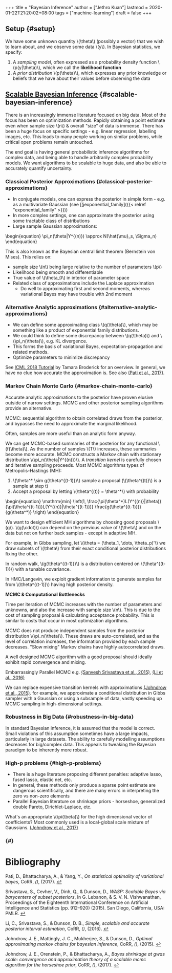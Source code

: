 +++
title = "Bayesian Inference"
author = ["Jethro Kuan"]
lastmod = 2020-01-22T21:20:02+08:00
tags = ["machine-learning"]
draft = false
+++

## Setup {#setup}

We have some unknown quantity \\(\theta\\) (possibly a vector) that we
wish to learn about, and we observe some data \\(y\\). In Bayesian
statistics, we specify:

1.  A _sampling model_, often expressed as a probability density
    function \\(p(y|\theta)\\), which we call the **likelihood function**
2.  A _prior distribution_ \\(p(\theta)\\), which expresses any prior
    knowledge or beliefs that we have about their values before
    observing the data


## [Scalable Bayesian Inference](https://videoken.com/embed/0HXpnG%5FWnlI) {#scalable-bayesian-inference}

There is an increasingly immense literature focused on big data. Most
of the focus has been on optimization methods. Rapidly obtaining a
point estimate even when sample size \\(n\\) & overall "size" of data is
immense. There has been a huge focus on specific settings - e.g.
linear regression, labelling images, etc. This leads to many people
working on similar problems, while critical open problems remain
untouched.

The end goal is having general probabilistic inference algorithms for
complex data, and being able to handle arbitrarily complex probability models.
We want algorithms to be scalable to huge data, and also be able to
accurately quantify uncertainty.


### Classical Posterior Approximations {#classical-posterior-approximations}

-   In conjugate models, one can express the posterior in simple form -
    e.g. as a multivariate Gaussian (see [§exponential\_family]({{< relref "exponential_family" >}}))
-   In more complex settings, one can approximate the posterior using
    some tractable class of distributions
-   Large sample Gaussian approximations:

\begin{equation}
  \pi\_n(\theta|Y^{(n)}) \approx N(\hat{\mu}\_s, \Sigma\_n)
\end{equation}

This is also known as the Bayesian central limit theorem (Bernstein
von Mises). This relies on:

-   sample size \\(n\\) being large relative to the number of parameters
    \\(p\\)
-   Likelihood being smooth and differentiable
-   True value of \\(\theta\_0\\) in interior of parameter space
-   Related class of approximations include the Laplace approximation
    -   Do well to approximating first and second moments, whereas
        variational Bayes may have trouble with 2nd moment


### Alternative Analytic approximations {#alternative-analytic-approximations}

-   We can define some approximating class \\(q(\theta)\\), which may be
    something like a product of exponential family distributions.
-   We could think to define some discrepancy between \\(q(\theta)\\) and
    \\(\pi\_n(\theta)\\), e.g. KL divergence.
-   This forms the basis of variational Bayes, expectation-propagation
    and related methods.
-   Optimize parameters to minimize discrepancy

See [ICML 2018 Tutorial](http://www.tamarabroderick.com/tutorial%5F2018%5Ficml.html) by Tamara Broderick for an overview. In
general, we have no clue how accurate the approximation is. See also
<a id="2c492bb886c456a5902b643d9a6547e6" href="#pati17_statis_optim_variat_bayes">(Pati et al., 2017)</a>.


### Markov Chain Monte Carlo {#markov-chain-monte-carlo}

Accurate analytic approximations to the posterior have proven elusive
outside of narrow settings. MCMC and other posterior sampling
algorithms provide an alternative.

MCMC: sequential algorithm to obtain correlated draws from the
posterior, and bypasses the need to approximate the marginal
likelihood.

Often, samples are more useful than an analytic form anyway.

We can get MCMC-based summaries of the posterior for any functional
\\(f(\theta)\\). As the number of samples \\(T\\) increases, these summaries
become more accurate. MCMC constructs a Markov chain with stationary
distribution \\(\pi\_n(\theta|Y^{(n)})\\). A _transition kernel_ is carefully
chosen and iterative sampling proceeds. Most MCMC algorithms types of
Metropolis-Hastings (MH):

1.  \\(\theta^\* \sim g(\theta^{(t-1)})\\) sample a proposal
    (\\(\theta^{(t)}\\) is a sample at step t)
2.  Accept a proposal by letting \\(\theta^{(t)} = \theta^\*\\) with
    probability

\begin{equation}
  \mathrm{min} \left(1, \frac{\pi(\theta^\*)L(Y^{(n)}|\theta)}{\pi(\theta^{(t-1)})L(Y^{(n)}|\theta^{(t-1)})} \frac{g(\theta^{(t-1)})}{g(\theta^\*)} \right)
\end{equation}

We want to design efficient MH algorithms by choosing good proposals
\\(g\\). \\(g(\cdot)\\) can depend on the previous value of \\(\theta\\) and on
the data but not on further back samples - except in adaptive MH.

For example, in Gibbs sampling, let \\(\theta = (\theta\_1, \dots,
\theta\_p)'\\) we draw subsets of \\(\theta\\) from their exact conditional
posterior distributions fixing the other.

In random walk, \\(g(\theta^{(t-1)})\\) is a distribution centered on
\\(\theta^{(t-1)}\\) with a tunable covariance.

In HMC/Langevin, we exploit gradient information to generate samples
far from \\(\theta^{(t-1)}\\) having high posterior density.

**MCMC & Computational Bottlenecks**

Time per iteration of MCMC increases with the number of parameters and
unknowns, and also the increase with sample size \\(n\\). This is due to
the cost of sampling proposal & calculating acceptance probability.
This is similar to costs that occur in most optimization algorithms.

MCMC does not produce independent samples from the posterior
distribution \\(\pi\_n(\theta)\\). These draws are auto-correlated, and as the
level of correlation increases, the information provided by each
sample decreases. "Slow mixing" Markov chains have highly
autocorrelated draws.

A well designed MCMC algorithm with a good proposal should ideally
exhibit rapid convergence and mixing.

Embarrassingly Parallel MCMC e.g. <a id="fe703421bbe5a5c7e4c07c7126a629f3" href="#pmlr-v38-srivastava15">(Sanvesh Srivastava et al., 2015)</a><a>, </a><a id="3c24d71d7ae6f354df816d37ea172f1a" href="#li16_simpl_scalab_accur_poster_inter_estim">(Li et al., 2016)</a>

We can replace expensive transition kernels with approximations <a id="ab108353672c4542f6a76b91c9eebcbc" href="#johndrow15_optim_approx_markov_chain_bayes_infer">(Johndrow et al., 2015)</a>. for
example, we approximate a conditional distribution in Gibbs sampler
with a Gaussian or using a subsample of data, vastly speeding up MCMC
sampling in high-dimensional settings.


### Robustness in Big Data {#robustness-in-big-data}

In standard Bayesian inference, it is assumed that the model is
correct. Small violations of this assumption sometimes have a large
impacts, particularly in large datasets. The ability to carefully
modelling assumptions decreases for big/complex data. This appeals to
tweaking the Bayesian paradigm to be inherently more robust.


### High-p problems {#high-p-problems}

-   There is a huge literature proposing different penalties: adaptive
    lasso, fused lasso, elastic net, etc.
-   In general, these methods only produce a sparse point estimate are
    dangerous scientifically, and there are many errors in interpreting
    the zero vs non-zero elements
-   Parallel Bayesian literature on shrinkage priors - horseshoe,
    generalized double Pareto, Dirichlet-Laplace, etc.

What's an appropriate \\(\pi(\beta)\\) for the high dimensional vector of
coefficients? Most commonly used is a local-global scale mixture of
Gaussians. <a id="c5f035041f058fd1352e35f072c0a5d4" href="#johndrow17_bayes_shrin_at_gwas_scale">(Johndrow et al., 2017)</a>


###  {#}

# Bibliography
<a id="pati17_statis_optim_variat_bayes" target="_blank">Pati, D., Bhattacharya, A., & Yang, Y., *On statistical optimality of variational bayes*, CoRR, *()*,  (2017). </a> [↩](#2c492bb886c456a5902b643d9a6547e6)

<a id="pmlr-v38-srivastava15" target="_blank">Srivastava, S., Cevher, V., Dinh, Q., & Dunson, D., *WASP: Scalable Bayes via barycenters of subset posteriors*, In G. Lebanon, & S. V. N. Vishwanathan, Proceedings of the Eighteenth International Conference on Artificial Intelligence and Statistics (pp. 912–920) (2015). San Diego, California, USA: PMLR.</a> [↩](#fe703421bbe5a5c7e4c07c7126a629f3)

<a id="li16_simpl_scalab_accur_poster_inter_estim" target="_blank">Li, C., Srivastava, S., & Dunson, D. B., *Simple, scalable and accurate posterior interval estimation*, CoRR, *()*,  (2016). </a> [↩](#3c24d71d7ae6f354df816d37ea172f1a)

<a id="johndrow15_optim_approx_markov_chain_bayes_infer" target="_blank">Johndrow, J. E., Mattingly, J. C., Mukherjee, S., & Dunson, D., *Optimal approximating markov chains for bayesian inference*, CoRR, *()*,  (2015). </a> [↩](#ab108353672c4542f6a76b91c9eebcbc)

<a id="johndrow17_bayes_shrin_at_gwas_scale" target="_blank">Johndrow, J. E., Orenstein, P., & Bhattacharya, A., *Bayes shrinkage at gwas scale: convergence and approximation theory of a scalable mcmc algorithm for the horseshoe prior*, CoRR, *()*,  (2017). </a> [↩](#c5f035041f058fd1352e35f072c0a5d4)
